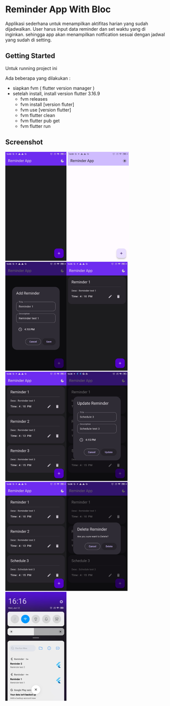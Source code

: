 # Reminder App With Bloc

Applikasi sederhana untuk menampilkan aktifitas harian yang sudah dijadwalkan. User harus input data reminder dan set waktu yang di inginkan. sehingga app akan menampilkan notfication sesuai dengan jadwal yang sudah di setting.

## Getting Started

Untuk running project ini

Ada beberapa yang dilakukan :

- siapkan  fvm ( flutter version manager )
- setelah install, install version flutter 3.16.9
  - fvm releases
  - fvm install [version fluter]
  - fvm use [version flutter]
  - fvm flutter clean
  - fvm flutter pub get
  - fvm flutter run

## Screenshot
<img src = "screenshot/Screenshot_1.jpg" width = 192></img> <img src = "screenshot/Screenshot_2.jpg" width = 192></img><img src = "screenshot/Screenshot_3.jpg" width = 192></img><img src = "screenshot/Screenshot_4.jpg" width = 192></img><img src = "screenshot/Screenshot_5.jpg" width = 192></img><img src = "screenshot/Screenshot_5_1.jpg" width = 192></img><img src = "screenshot/Screenshot_6.jpg" width = 192></img><img src = "screenshot/Screenshot_7.jpg" width = 192></img><img src = "screenshot/Screenshot_8.jpg" width = 192></img>
